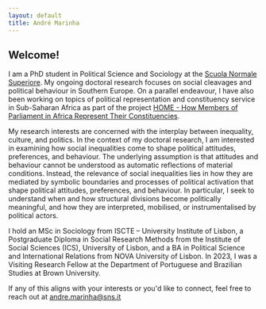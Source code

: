 ```yaml
---
layout: default
title: André Marinha
---
```


## Welcome!

I am a PhD student in Political Science and Sociology at the [Scuola Normale Superiore](https://www.sns.it/it/persona/andre-queiroz-candido-de-carvalho-marinha). My ongoing doctoral research focuses on social cleavages and political behaviour in Southern Europe. On a parallel endeavour, I have also been working on topics of political representation and constituency service in Sub-Saharan Africa as part of the project [HOME - How Members of Parliament in Africa Represent Their Constituencies](https://project-home.pt/).

My research interests are concerned with the interplay between inequality, culture, and politics. In the context of my doctoral research, I am interested in examining how social inequalities come to shape political attitudes, preferences, and behaviour. The underlying assumption is that attitudes and behaviour cannot be understood as automatic reflections of material conditions. Instead, the relevance of social inequalities lies in how they are mediated by symbolic boundaries and processes of political activation that shape political attitudes, preferences, and behaviour. In particular, I seek to understand when and how structural divisions become politically meaningful, and how they are interpreted, mobilised, or instrumentalised by political actors.

I hold an MSc in Sociology from ISCTE – University Institute of Lisbon, a Postgraduate Diploma in Social Research Methods from the Institute of Social Sciences (ICS), University of Lisbon, and a BA in Political Science and International Relations from NOVA University of Lisbon. In 2023, I was a Visiting Research Fellow at the Department of Portuguese and Brazilian Studies at Brown University.

If any of this aligns with your interests or you'd like to connect, feel free to reach out at [andre.marinha\@sns.it](mailto:andre.marinha@sns.it)
